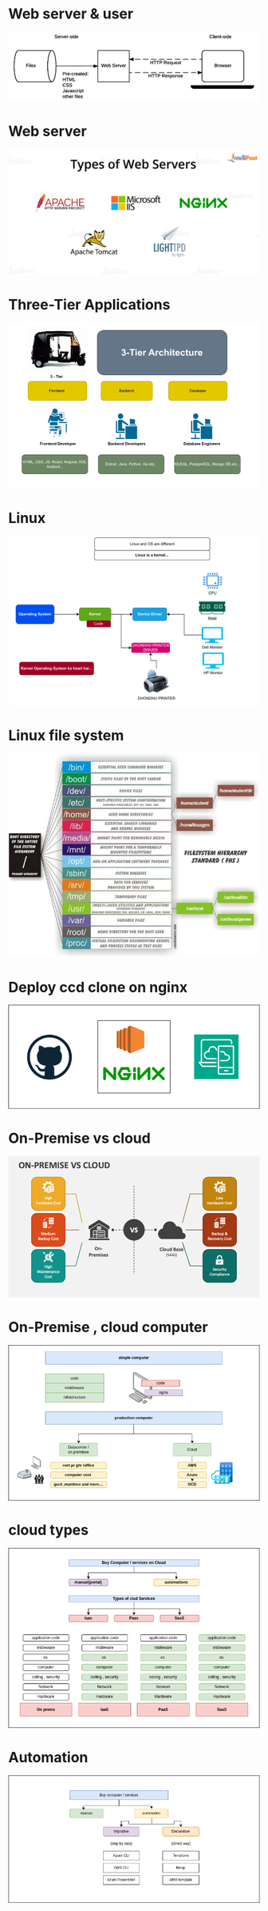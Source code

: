 # Web server & user
<kbd>![image](img/user_server.png)</kbd>

# Web server
<kbd>![image](img/web_server.png)</kbd>

# Three-Tier Applications
<kbd>![image](img/3-tire.png)</kbd>

# Linux
<kbd>![image](img/linux.png)</kbd>

# Linux file system
<kbd>![image](img/linux_filesystem.png)</kbd>

# Deploy ccd clone on nginx
<kbd>![image](img/nginx-d.png)</kbd>

# On-Premise vs cloud
<kbd>![image](img/perms%20vs%20cloud.png)</kbd>

# On-Premise , cloud computer
<kbd>![image](img/cloud.png)</kbd>

# cloud types
<kbd>![image](img/iaas_paas_saas.png)</kbd>

# Automation
<kbd>![image](img/autoamtion.png)</kbd>